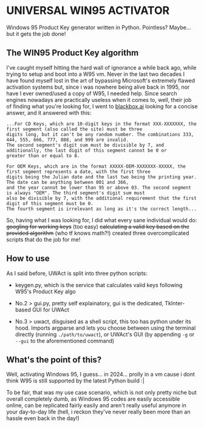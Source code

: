  # UNIVERSAL WIN95 ACTIVATOR
 Windows 95 Product Key generator written in Python. Pointless? Maybe... but it gets the job done! 

 ## The WIN95 Product Key algorithm
 I've caught myself hitting the hard wall of ignorance a while back ago, while trying to setup and boot into a W95 vm.
 Never in the last two decades I have found myself lost in the art of bypassing Microsoft's extremely flawed activation systems but,
 since i was nowhere being alive back in 1995, nor have I ever owned/used a copy of W95, I needed help.
 Since search engines nowadays are practically useless when it comes to, well, their job of finding what you're looking for, I went to
 [blackbox.ai](https://blackbox.ai/) looking for a concise answer, and it answered with this:

 ```blackbox's answer
...For CD Keys, which are 10-digit keys in the format XXX-XXXXXXX, the first segment (also called the site) must be three
digits long, but it can't be any random number. The combinations 333, 444, 555, 666, 777, 888, and 999 are invalid.
The second segment's digit sum must be divisible by 7, and additionally, the last digit of this segment cannot be 0 or
greater than or equal to 8.

For OEM Keys, which are in the format XXXXX-OEM-XXXXXXX-XXXXX, the first segment represents a date, with the first three
digits being the Julian date and the last two being the printing year. The date can be anything between 001 and 366,
and the year cannot be lower than 95 or above 03. The second segment is always "OEM". The third segment's digit sum must
also be divisible by 7, with the additional requirement that the first digit of this segment must be 0.
The fourth segment is irrelevant as long as it's the correct length...
 ```

 So, having what I was looking for, I did what every sane individual would do:
 ~~googling for working keys~~ (too easy)
 ~~calculating a valid key based on the provided algorithm~~ (who tf knows math?!)
 created three overcomplicated scripts that do the job for me!

## How to use
As I said before, UWAct is split into three python scripts:

+ keygen.py,
  which is the service that calculates valid keys following W95's Product Key algo

+ No.2 > gui.py,
  pretty self explainatory, gui is the dedicated, TkInter-based GUI for UWAct

+ No.3 > uwact,
  disguised as a shell script, this too has python under its hood. Imports argparse and
  lets you choose between using the terminal directly (running `./path/to/uwact`), or
  UWAct's GUI (by appending `-g` or `--gui` to the aforementioned command)

 ## What's the point of this?
 Well, activating Windows 95, I guess... in 2024... prolly in a vm cause i dont think W95
is still supported by the latest Python build :|

To be fair, that was my use case scenario, which is not only pretty niche but overall
completely dumb, as Windows 95 codes are easily accessible online, can be replicated
fairly easily and aren't really useful anymore in your day-to-day life (hell, i reckon
they've never really been more than an hassle even back in the day!)
